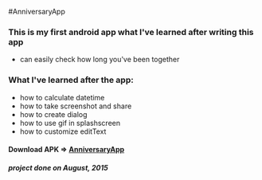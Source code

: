 #AnniversaryApp
### This is my first android app what I've learned after writing this app 
 - can easily check how long you've been together
 
### What I've learned after the app:
- how to calculate datetime
- how to take screenshot and share
- how to create dialog
- how to use gif in splashscreen
- how to customize editText

#### Download APK => [AnniversaryApp](https://drive.google.com/open?id=0B0TiKxw-s6XAWTNwd210a0V1Vkk)

##### project done on August, 2015
